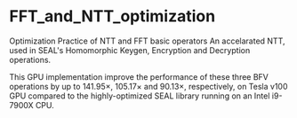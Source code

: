 # FFT_and_NTT_optimization
Optimization Practice of NTT and FFT basic operators
An accelarated NTT, used in SEAL's Homomorphic Keygen, Encryption and Decryption operations.

This GPU implementation improve the performance of these three BFV operations by up to 141.95×, 105.17× and 90.13×, respectively, on Tesla v100 GPU compared to the highly-optimized SEAL library running on an Intel i9-7900X CPU.
